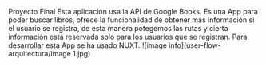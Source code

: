 Proyecto Final
Esta aplicación usa la API de Google Books. 
Es una App para poder buscar libros, ofrece la funcionalidad de obtener más información si el usuario se registra, de esta manera potegemos las rutas y cierta información está reservada solo para los usuarios que se registran.
Para desarrollar esta App se ha usado NUXT. 
![image info](user-flow-arquitectura/image 1.jpg)
